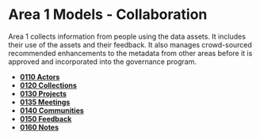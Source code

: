 <!-- SPDX-License-Identifier: CC-BY-4.0 -->
<!-- Copyright Contributors to the ODPi Egeria project. -->

# Area 1 Models - Collaboration

Area 1 collects information from people using the data assets.
It includes their use of the assets and their feedback.
It also manages crowd-sourced recommended enhancements to the
metadata from other areas before it is approved and incorporated
into the governance program.

* **[0110 Actors](0110-Actors.md)**
* **[0120 Collections](0120-Collections.md)**
* **[0130 Projects](0130-Projects.md)**
* **[0135 Meetings](0135-Meetings.md)**
* **[0140 Communities](0140-Communities.md)**
* **[0150 Feedback](0150-Feedback.md)**
* **[0160 Notes](0160-Notes.md)**
